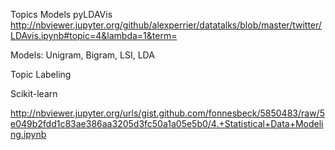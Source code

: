 
Topics Models pyLDAVis
http://nbviewer.jupyter.org/github/alexperrier/datatalks/blob/master/twitter/LDAvis.ipynb#topic=4&lambda=1&term=

Models: 
Unigram, Bigram, 
LSI, 
LDA

Topic Labeling


Scikit-learn

http://nbviewer.jupyter.org/urls/gist.github.com/fonnesbeck/5850483/raw/5e049b2fdd1c83ae386aa3205d3fc50a1a05e5b0/4.+Statistical+Data+Modeling.ipynb
